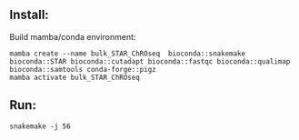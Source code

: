 

## Install:
Build mamba/conda environment:
```
mamba create --name bulk_STAR_ChROseq  bioconda::snakemake bioconda::STAR bioconda::cutadapt bioconda::fastqc bioconda::qualimap bioconda::samtools conda-forge::pigz
mamba activate bulk_STAR_ChROseq
```

## Run:
```
snakemake -j 56
```